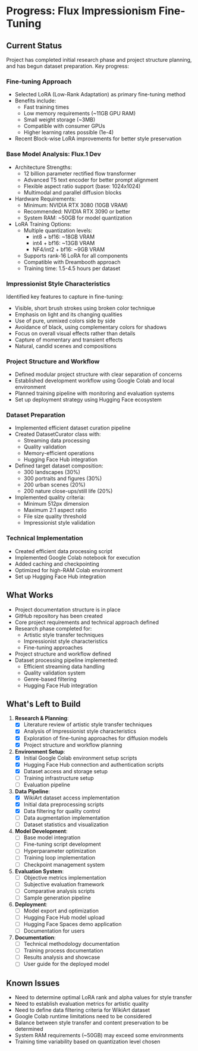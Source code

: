 # Progress: Flux Impressionism Fine-Tuning

## Current Status
Project has completed initial research phase and project structure planning, and has begun dataset preparation. Key progress:

### Fine-tuning Approach
- Selected LoRA (Low-Rank Adaptation) as primary fine-tuning method
- Benefits include:
  - Fast training times
  - Low memory requirements (~11GB GPU RAM)
  - Small weight storage (~3MB)
  - Compatible with consumer GPUs
  - Higher learning rates possible (1e-4)
- Recent Block-wise LoRA improvements for better style preservation

### Base Model Analysis: Flux.1 Dev
- Architecture Strengths:
  - 12 billion parameter rectified flow transformer
  - Advanced T5 text encoder for better prompt alignment
  - Flexible aspect ratio support (base: 1024x1024)
  - Multimodal and parallel diffusion blocks
- Hardware Requirements:
  - Minimum: NVIDIA RTX 3080 (10GB VRAM)
  - Recommended: NVIDIA RTX 3090 or better
  - System RAM: ~50GB for model quantization
- LoRA Training Options:
  - Multiple quantization levels:
    - int8 + bf16: ~18GB VRAM
    - int4 + bf16: ~13GB VRAM
    - NF4/int2 + bf16: ~9GB VRAM
  - Supports rank-16 LoRA for all components
  - Compatible with Dreambooth approach
  - Training time: 1.5-4.5 hours per dataset

### Impressionist Style Characteristics
Identified key features to capture in fine-tuning:
- Visible, short brush strokes using broken color technique
- Emphasis on light and its changing qualities
- Use of pure, unmixed colors side by side
- Avoidance of black, using complementary colors for shadows
- Focus on overall visual effects rather than details
- Capture of momentary and transient effects
- Natural, candid scenes and compositions

### Project Structure and Workflow
- Defined modular project structure with clear separation of concerns
- Established development workflow using Google Colab and local environment
- Planned training pipeline with monitoring and evaluation systems
- Set up deployment strategy using Hugging Face ecosystem

### Dataset Preparation
- Implemented efficient dataset curation pipeline
- Created DatasetCurator class with:
  - Streaming data processing
  - Quality validation
  - Memory-efficient operations
  - Hugging Face Hub integration
- Defined target dataset composition:
  - 300 landscapes (30%)
  - 300 portraits and figures (30%)
  - 200 urban scenes (20%)
  - 200 nature close-ups/still life (20%)
- Implemented quality criteria:
  - Minimum 512px dimension
  - Maximum 2:1 aspect ratio
  - File size quality threshold
  - Impressionist style validation

### Technical Implementation
- Created efficient data processing script
- Implemented Google Colab notebook for execution
- Added caching and checkpointing
- Optimized for high-RAM Colab environment
- Set up Hugging Face Hub integration

## What Works
- Project documentation structure is in place
- GitHub repository has been created
- Core project requirements and technical approach defined
- Research phase completed for:
  - Artistic style transfer techniques
  - Impressionist style characteristics
  - Fine-tuning approaches
- Project structure and workflow defined
- Dataset processing pipeline implemented:
  - Efficient streaming data handling
  - Quality validation system
  - Genre-based filtering
  - Hugging Face Hub integration

## What's Left to Build
1. **Research & Planning**:
   - [x] Literature review of artistic style transfer techniques
   - [x] Analysis of Impressionist style characteristics
   - [x] Exploration of fine-tuning approaches for diffusion models
   - [x] Project structure and workflow planning

2. **Environment Setup**:
   - [x] Initial Google Colab environment setup scripts
   - [x] Hugging Face Hub connection and authentication scripts
   - [x] Dataset access and storage setup
   - [ ] Training infrastructure setup
   - [ ] Evaluation pipeline

3. **Data Pipeline**:
   - [x] WikiArt dataset access implementation
   - [x] Initial data preprocessing scripts
   - [x] Data filtering for quality control
   - [ ] Data augmentation implementation
   - [ ] Dataset statistics and visualization

4. **Model Development**:
   - [ ] Base model integration
   - [ ] Fine-tuning script development
   - [ ] Hyperparameter optimization
   - [ ] Training loop implementation
   - [ ] Checkpoint management system

5. **Evaluation System**:
   - [ ] Objective metrics implementation
   - [ ] Subjective evaluation framework
   - [ ] Comparative analysis scripts
   - [ ] Sample generation pipeline

6. **Deployment**:
   - [ ] Model export and optimization
   - [ ] Hugging Face Hub model upload
   - [ ] Hugging Face Spaces demo application
   - [ ] Documentation for users

7. **Documentation**:
   - [ ] Technical methodology documentation
   - [ ] Training process documentation
   - [ ] Results analysis and showcase
   - [ ] User guide for the deployed model

## Known Issues
- Need to determine optimal LoRA rank and alpha values for style transfer
- Need to establish evaluation metrics for artistic quality
- Need to define data filtering criteria for WikiArt dataset
- Google Colab runtime limitations need to be considered
- Balance between style transfer and content preservation to be determined
- System RAM requirements (~50GB) may exceed some environments
- Training time variability based on quantization level chosen 